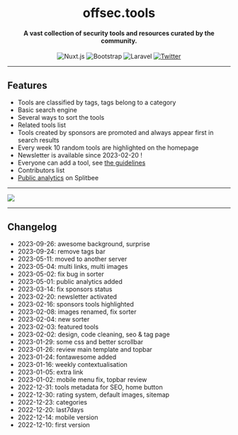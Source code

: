 <h1 align="center">offsec.tools</h1>

<h4 align="center">A vast collection of security tools and resources curated by the community.</h4>

<p align="center">
    <img alt="Nuxt.js" src="https://img.shields.io/badge/Nuxt.js-00C58E?style=flat-square&logo=nuxt.js&logoColor=white" />
    <img alt="Bootstrap" src="https://img.shields.io/badge/Bootstrap-7952B3?style=flat-square&logo=bootstrap&logoColor=white" />
    <img alt="Laravel" src="https://img.shields.io/badge/Laravel-FF2D20?style=flat-square&logo=laravel&logoColor=white" />
    <a href="https://twitter.com/intent/tweet?text=https%3a%2f%2fgithub.com%2fgwen001%2fDataExtractor%2f" target="_blank"><img alt="Twitter" src="https://img.shields.io/badge/Twitter-1DA1F2?style=flat-square&logo=twitter&logoColor=white" /></a>
</p>

---

## Features

- Tools are classified by tags, tags belong to a category
- Basic search engine
- Several ways to sort the tools
- Related tools list
- Tools created by sponsors are promoted and always appear first in search results
- Every week 10 random tools are highlighted on the homepage
- Newsletter is available since 2023-02-20 !
- Everyone can add a tool, see [the guidelines](https://github.com/gwen001/offsectools_www/issues/1)
- Contributors list
- [Public analytics](https://app.splitbee.io/public/offsec.tools?period=24h) on Splitbee

---

<img src="https://raw.githubusercontent.com/gwen001/offsectools_www/main/static/img/preview.png">

---

## Changelog

- 2023-09-26: awesome background, surprise
- 2023-09-24: remove tags bar
- 2023-05-11: moved to another server
- 2023-05-04: multi links, multi images
- 2023-05-02: fix bug in sorter
- 2023-05-01: public analytics added
- 2023-03-14: fix sponsors status
- 2023-02-20: newsletter activated
- 2023-02-16: sponsors tools highlighted
- 2023-02-08: images renamed, fix sorter
- 2023-02-04: new sorter
- 2023-02-03: featured tools
- 2023-02-02: design, code cleaning, seo & tag page
- 2023-01-29: some css and better scrollbar
- 2023-01-26: review main template and topbar
- 2023-01-24: fontawesome added
- 2023-01-16: weekly contextualisation
- 2023-01-05: extra link
- 2023-01-02: mobile menu fix, topbar review
- 2022-12-31: tools metadata for SEO, home button
- 2022-12-30: rating system, default images, sitemap
- 2022-12-23: categories
- 2022-12-20: last7days
- 2022-12-14: mobile version
- 2022-12-10: first version
